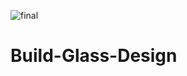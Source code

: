 ![final](https://user-images.githubusercontent.com/36430021/114212404-169a7c80-9962-11eb-91ab-638a0dfa0441.jpg)
# Build-Glass-Design
